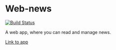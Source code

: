 # Web-news
[![Build Status](https://travis-ci.org/jope25/Web-news.svg?branch=master)](https://travis-ci.org/jope25/Web-news)

A web app, where you can read and manage news.

[Link to app](https://web-news.herokuapp.com/)

